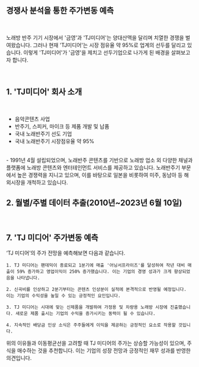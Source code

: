 ## 경쟁사 분석을 통한 주가변동 예측

<br/>

노래방 반주 기기 시장에서 '금영'과 'TJ미디어'는 양대산맥을 달리며 치열한 경쟁을 벌여왔습니다.
그러나 현재 'TJ미디어'는 시장 점유율 약 95%로 업계의 선두를 달리고 있습니다. 
이렇게 'TJ미디어'가 '금영'을 제치고 선두기업으로 나가게 된 배경을 살펴보고자 합니다.

<br/>

## 1. 'TJ미디어' 회사 소개

<br/>

- 음악콘텐츠 사업
- 반주기, 스피커, 마이크 등 제품 개발 및 납품
- 국내 노래반주기 선도 기업
- 국내 노래반주기 시장점유율 약 95%

<br/>
- 1991년 4월 설립되었으며, 노래반주 콘텐츠를 기반으로 노래방 업소 외 다양한 채널과 플랫폼에 노래방 콘텐츠와 엔터테인먼트 서비스를 제공하고 있습니다. 노래반주기 부문에서 높은 경쟁력을 지니고 있으며, 이를 바탕으로 일본을 비롯하여 미주, 동남아 등 해외시장을 개척하고 있습니다.

<br/>

## 2. 월별/주별 데이터 추출(2010년~2023년 6월 10일)


<br/>

## 7. 'TJ 미디어' 주가변동 예측

‘TJ 미디어’의 주가 전망을 예측해보면 다음과 같습니다.

```
1. TJ 미디어는 팬데믹이 종료되고 1분기에 매출 '어닝서프라이즈'를 달성하여 작년 대비 매출이 59% 증가하고 영업이익이 250% 증가했습니다. 이는 기업의 경영 성과가 크게 향상되었음을 나타냅니다.

2. 신곡비를 인상하고 2분기부터는 콘텐츠 인상분이 실적에 본격적으로 반영될 예정입니다. 이는 기업의 수익성을 높일 수 있는 긍정적인 요인입니다.

3. TJ 미디어는 시대에 맞는 신제품을 개발하여 가정용 및 차량용 노래방 시장에 진출했습니다. 새로운 제품 출시는 기업의 수익을 증가시키는 동력이 될 수 있습니다.

4. 지속적인 배당금 인상 소식은 주주들에게 이익을 제공하는 긍정적인 요소로 작용할 것입니다.
```

위의 이유들과 이동평균선을 고려할 때 TJ 미디어의 주가는 상승할 가능성이 있으며, 주식을 매수하는 것을 추천합니다. 이는 기업의 성장 전망과 긍정적인 재무 성과를 반영한 의견입니다.
